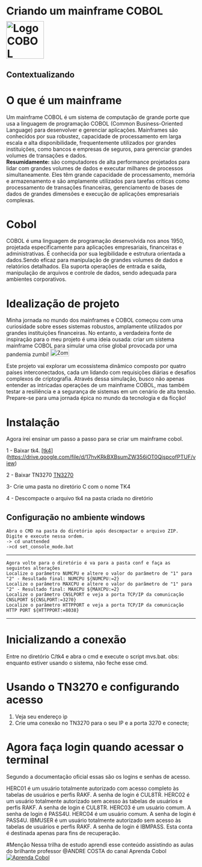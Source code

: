 # Criando um mainframe COBOL <img src="https://static-00.iconduck.com/assets.00/file-type-cobol-icon-2048x1753-5yvlgc33.png" alt="Logo COBOL" width="100" height="100" style="vertical-align: middle; margin-top: 10px;">

## Contextualizando

# O que é um mainframe
Um mainframe COBOL é um sistema de computação de grande porte que usa a linguagem de programação COBOL (Common Business-Oriented Language) para desenvolver e gerenciar aplicações. Mainframes são conhecidos por sua robustez, capacidade de processamento em larga escala e alta disponibilidade, frequentemente utilizados por grandes instituições, como bancos e empresas de seguros, para gerenciar grandes volumes de transações e dados.<br>
<b>Resumidamente:</b> são computadores de alta performance projetados para lidar com grandes volumes de dados e executar milhares de processos simultaneamente. Eles têm grande capacidade de processamento, memória e armazenamento e são amplamente utilizados para tarefas críticas como processamento de transações financeiras, gerenciamento de bases de dados de grandes dimensões e execução de aplicações empresariais complexas.<br>

# Cobol
COBOL é uma linguagem de programação desenvolvida nos anos 1950, projetada especificamente para aplicações empresariais, financeiras e administrativas. É conhecida por sua legibilidade e estrutura orientada a dados.Sendo eficaz para manipulação de grandes volumes de dados e relatórios detalhados. Ela suporta operações de entrada e saída, manipulação de arquivos e controle de dados, sendo adequada para ambientes corporativos.

# Idealização de projeto
Minha jornada no mundo dos mainframes e COBOL começou com uma curiosidade sobre esses sistemas robustos, amplamente utilizados por grandes instituições financeiras. No entanto, a verdadeira fonte de inspiração para o meu projeto é uma ideia ousada: criar um sistema mainframe COBOL para simular uma crise global provocada por uma pandemia zumbi! <img src="https://images.emojiterra.com/google/noto-emoji/unicode-15.1/color/svg/1f9df.svg" alt="Zombie" style="width: 50px; height: 20px;">

Este projeto vai explorar um ecossistema dinâmico composto por quatro países interconectados, cada um lidando com requisições diárias e desafios complexos de criptografia. Através dessa simulação, busco não apenas entender as intricadas operações de um mainframe COBOL, mas também testar a resiliência e a segurança de sistemas em um cenário de alta tensão. Prepare-se para uma jornada épica no mundo da tecnologia e da ficção!

# Instalação

Agora irei ensinar um passo a passo para se criar um mainframe cobol.

1 - Baixar tk4.
[[tk4](tk4-_v1.00_current.zip)](https://drive.google.com/file/d/17hvKRkBXBsumZW356iOT0QjspcofPTUF/view)

2 - Baixar TN3270
[TN3270]([zoc8086_x64.exe](https://www.emtec.com/common/downloadfile.html?what=ZOC8%20(Windows,%2064%20bit)&link=zoc/zoc8034_x64.exe&ext=html&actual=1))

3- Crie uma pasta no diretório C com o nome TK4

4 - Descompacte o arquivo tk4 na pasta criada no diretório

## Configuração no ambiente windows
    Abra o CMD na pasta do diretório após descmpactar o arquivo ZIP.
    Digite e execute nessa ordem.
    -> cd unattended
    ->cd set_console_mode.bat
---
    Agora volte para o diretório é va para a pasta conf e faça as seguintes alterações
    Localize o parâmetro NUMCPU e altere o valor do parâmetro de "1" para "2" - Resultado final: NUMCPU ${NUMCPU:=2}
    Localize o parâmetro MAXCPU e altere o valor do parâmetro de "1" para "2" - Resultado final: MAXCPU ${MAXCPU:=2}
    Localize o parâmetro CNSLPORT e veja a porta TCP/IP da comunicação CNSLPORT ${CNSLPORT:=3270}
    Localize o parâmetro HTTPPORT e veja a porta TCP/IP da comunicação HTTP PORT ${HTTPPORT:=8038}

---
# Inicializando a conexão
Entre no diretório C/tk4 e abra o cmd e execute o script mvs.bat.
obs: enquanto estiver usando o sistema, não feche esse cmd.

# Usando o TN3270 e configurando acesso
 1. Veja seu endereço ip
 2. Crie uma conexão no TN3270 para o seu IP e a porta 3270 e conecte;

# Agora faça login quando acessar o terminal
Segundo a documentação oficial essas são os logins e senhas de acesso.

HERC01 é um usuário totalmente autorizado com acesso completo às tabelas de usuários e perfis RAKF. A senha de login é CUL8TR.
HERC02 é um usuário totalmente autorizado sem acesso às tabelas de usuários e perfis RAKF. A senha de login é CUL8TR.
HERC03 é um usuário comum. A senha de login é PASS4U.
HERC04 é um usuário comum. A senha de login é PASS4U.
IBMUSER é um usuário totalmente autorizado sem acesso às tabelas de usuários e perfis RAKF. A senha de login é IBMPASS. Esta conta é destinada apenas para fins de recuperação.

#Menção
Nessa trilha de estudo aprendi esse conteúdo assistindo as aulas do brilhante professor @ANDRE COSTA do canal Aprenda Cobol [![Aprenda Cobol](https://media.licdn.com/dms/image/C4D03AQGA_s_FVM8u4Q/profile-displayphoto-shrink_200_200/0/1610480798405?e=1726704000&v=beta&t=woBsjyFLvEncZyIuAE13mhjV2F_mt1ZhPz7Wu_IWJkI)]([URL-do-Link](https://www.youtube.com/@AprendaCOBOL))
